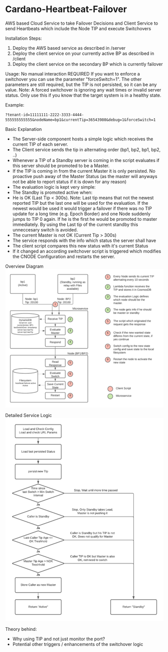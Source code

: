 # Cardano-Heartbeat-Failover
AWS based Cloud Service to take Failover Decisions and Client Service to send Heartbeats which include the Node TIP and execute Switchovers


Installation Steps:
1. Deploy the AWS based service as described in /server
2. Deploy the client service on your currently active BP as described in /client
3. Deploy the client service on the secondary BP which is currently failover

Usage:
No manual interaction REQUIRED
If you want to enforce a switchover you can use the parameter "forceSwitch=1". The other parameters are still required, but the TIP is not persisted, so it can be any value.
Note: A forced switchover is ignoring any wait times or invalid server status. Only use this if you know that the target system is in a healthy state.

Example:
```
?tenant-id=11111111-2222-3333-4444-555555555555&nodeName=bp1&currentTip=36543980&debug=1&forceSwitch=1
```

Basic Explanation
* The Server-side component hosts a simple logic which receives the current TIP of each server.
* The Client service sends the tip in alternating order (bp1, bp2, bp1, bp2, ..)
* Whenever a TIP of a Standby server is coming in the script evaluates if this server should be promoted to be a Master.
* If the TIP is coming in from the current Master it is only persisted. No proactive push away of the Master Status (as the master will anyways not be able to report status if it is down for any reason)
* The evaluation logic is kept very simple:
* The Standby is promoted active when:
* He is OK (Last Tip < 300s). Note: Last tip means that not the newest reported TIP but the last one will be used for the evaluation. If the newest would be used it would trigger a failover if there was no TIP update for a long time (e.g. Epoch Border) and one Node suddenly jumps to TIP 0 again. If he is the first he would be promoted to master immediately. By using the Last tip of the current standby this unneccesary switch is avoided.
* The current Master is not OK (Current Tip > 300s)
* The service responds with the info which status the server shall have
* The client script compares this new status with it's current Status
* If it changed an according switchover script is triggered which modifies the CNODE Configuration and restarts the server.

Overview Diagram
![Overview Diagram](/docs/Failover-HighLevel-Flow.png)

Detailed Service Logic
![Detailed Service Logic](/docs/Microservice%20Logic.png)

Theory behind:
- Why using TIP and not just monitor the port?
- Potential other triggers / enhancements of the switchover logic
